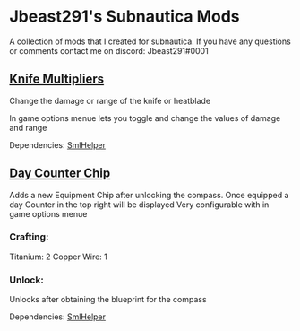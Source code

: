 # Jbeast291's Subnautica Mods
 A collection of mods that I created for subnautica.
If you have any questions or comments contact me on discord: Jbeast291#0001

## [Knife Multipliers](https://github.com/jbeast291/Subnautica-mod/releases/download/ThirdRelease/KnifeMultipiersSN.zip)
Change the damage or range of the knife or heatblade

In game options menue lets you toggle and change the values of damage and range

Dependencies: [SmlHelper](https://www.nexusmods.com/subnautica/mods/113)

## [Day Counter Chip](https://github.com/jbeast291/Subnautica-mod/releases/download/ThirdRelease/DayCounterChip.zip)
Adds a new Equipment Chip after unlocking the compass.
Once equipped a day Counter in the top right will be displayed
Very configurable with in game options menue

### Crafting:
Titanium: 2
Copper Wire: 1

### Unlock:
Unlocks after obtaining the blueprint for the compass

Dependencies: [SmlHelper](https://www.nexusmods.com/subnautica/mods/113)
